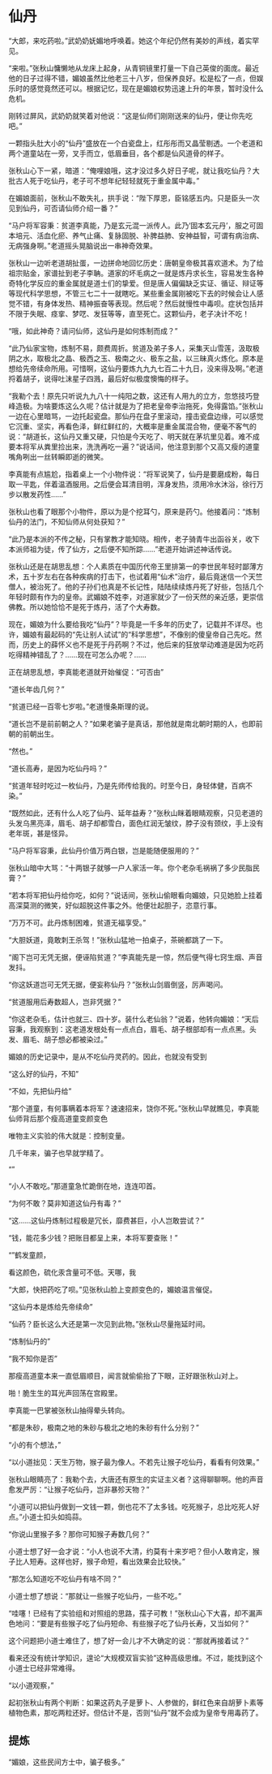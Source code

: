 # 仙丹

“大郎，来吃药啦。”武奶奶妩媚地呼唤着。她这个年纪仍然有美妙的声线，着实罕见。

“来啦。”张秋山慵懒地从龙床上起身，从青铜镜里打量一下自己英俊的面庞。最近他的日子过得不错，媚娘虽然比他老三十八岁，但保养良好。松是松了一点，但娱乐时的感觉竟然还可以。根据记忆，现在是媚娘权势迅速上升的年景，暂时没什么危机。

刚转过屏风，武奶奶就笑着对他说：“这是仙师们刚刚送来的仙丹，便让你先吃吧。”

一颗指头肚大小的“仙丹”盛放在一个白瓷盘上，红彤彤而又晶莹剔透。一个老道和两个道童站在一旁，叉手而立，低眉垂目，各个都是仙风道骨的样子。

张秋山心下一紧，暗道：“俺哩娘哦，这才没过多久好日子呢，就让我吃仙丹？大批古人死于吃仙丹，老子可不想年纪轻轻就死于重金属中毒。”

在媚娘面前，张秋山不敢失礼，拱手说：“陛下厚恩，臣铭感五内。只是臣头一次见到仙丹，可否请仙师介绍一番？”

“马户将军容秉：贫道李真能，乃是玄元混一派传人。此乃‘固本玄元丹’，服之可固本培元、活血化瘀、养气止痛、复脉固脱、补脾益肺、安神益智，可谓有病治病、无病强身啊。”老道摇头晃脑说出一串神奇效果。

张秋山一边听老道胡扯蛋，一边拼命地回忆历史：唐朝皇帝极其喜欢道术。为了给祖宗贴金，家谱扯到老子李聃。道家的坏毛病之一就是炼丹求长生，容易发生各种奇特化学反应的重金属就是道士们的挚爱。但是唐人偏偏缺乏实证、循证、辩证等等现代科学思想，不管三七二十一就瞎吃。某些重金属刚被吃下去的时候会让人感觉不错，有身体发热、精神振奋等表现。然后呢？然后就慢性中毒呗。症状包括并不限于失眠、痉挛、梦呓、发狂等等，直至死亡。这颗仙丹，老子决计不吃！

“哦，如此神奇？请问仙师，这仙丹是如何炼制而成？”

“此乃仙家宝物，炼制不易，颇费周折。贫道及弟子多人，采集天山雪莲，汲取极阴之水，取极北之晶、极西之玉、极南之火、极东之盐，以三昧真火炼化。原本是想给先帝续命所用。可惜啊，这仙丹要炼九九九七百二十九日，没来得及啊。”老道捋着胡子，说得吐沫星子四溅，最后好似极度懊悔的样子。

“我勒个去！原先只听说九九八十一纯阳之数，这还有人用九的立方，忽悠技巧登峰造极。为啥要炼这么久呢？估计就是为了把老皇帝李治拖死，免得露馅。”张秋山一边在心里暗骂，一边托起瓷盘。那仙丹在盘子里滚动，撞击瓷盘边缘，可以感觉它沉重、坚实，再看色泽，鲜红鲜红的，大概率是重金属混合物，便毫不客气的说：“胡道长，这仙丹又重又硬，只怕是今天吃了、明天就在茅坑里见着。难不成要本将军从粪里捡出来，洗洗再吃一遍？”说话间，他注意到那个又高又瘦的道童嘴角咧出一丝转瞬即逝的微笑。

李真能有点尴尬，指着桌上一个小物件说：“将军说笑了，仙丹是要磨成粉，每日取一平匙，伴着温酒服用。之后便会耳清目明，浑身发热，须用冷水沐浴，徐行万步以散发药性……”

张秋山也看了眼那个小物件，原以为是个挖耳勺，原来是药勺。他接着问：“炼制仙丹的法门，不知仙师从何处获知？”

“此乃是本派的不传之秘，只有掌教才能知晓。相传，老子骑青牛出函谷关，收下本派师祖为徒，传了仙方，之后便不知所踪……”老道开始讲述神话传说。

张秋山还是在胡思乱想：个人素质在中国历代帝王里排第一的李世民年轻时鄙薄方术，五十岁左右在各种疾病的打击下，也试着用“仙术”治疗，最后竟迷信一个天竺僧人，被治死了。他的子孙们也真是不长记性，陆陆续续炼丹死了好些，包括几个年轻时颇有作为的皇帝。武媚娘不姓李，对道家就少了一份天然的亲近感，更崇信佛教。所以她恰恰不是死于炼丹，活了个大寿数。

现在，媚娘为什么要给我吃“仙丹”？毕竟是一千多年的历史了，记载并不详尽。也许，媚娘有最起码的“先让别人试试”的“科学思想”，不像别的傻皇帝自己先吃。然而，历史上的薛怀义也不是死于丹药啊？不过，他后来的狂放举动难道是因为吃药吃得精神错乱了？……现在可怎么办呢？……

正在胡思乱想，李真能老道就开始催促：“可否由”

“道长年齿几何？”

“贫道已经一百零七岁啦。”老道慢条斯理的说。

“道长岂不是前前朝之人？”如果老骗子是真话，那他就是南北朝时期的人，也即前朝的前朝出生。

“然也。”

“道长高寿，是因为吃仙丹吗？”

“贫道年轻时吃过一枚仙丹，乃是先师传给我的。时至今日，身轻体健，百病不染。”

“既然如此，还有什么人吃了仙丹、延年益寿？”张秋山眯着眼睛观察，只见老道的头发乌黑亮泽，眉毛、胡子却都雪白，面色红润无皱纹，脖子没有颈纹，手上没有老年斑，甚是怪异。

“马户将军容秉，此仙丹价值万两白银，岂是能随便服用的？”

张秋山暗中大骂：“十两银子就够一户人家活一年。你个老杂毛祸祸了多少民脂民膏？”

“若本将军把仙丹给你吃，如何？”说话间，张秋山偷眼看向媚娘，只见她脸上挂着高深莫测的微笑，好似超脱这件事之外。他便壮起胆子，恣意行事。

“万万不可。此丹炼制困难，贫道无福享受。”

“大胆妖道，竟敢刺王杀驾！”张秋山猛地一拍桌子，茶碗都跳了一下。

“阁下岂可无凭无据，便诬陷贫道？”李真能先是一惊，然后便气得七窍生烟、声音发抖。

“你这妖道岂可无凭无据，便妄称仙丹？”张秋山剑眉倒竖，厉声喝问。

“贫道服用后寿数超人，岂非凭据？”

“你这老杂毛，估计也就三、四十岁。装什么老仙翁？”说着，他转向媚娘：“天后容秉，我观察到：这老道发根处有一点点白，眉毛、胡子根部却有一点点黑。头发、眉毛、胡子想必都被染过。”

媚娘的历史记录中，是从不吃仙丹灵药的。因此，也就没有受到

“这么好的仙丹，不知”

“不如，先把仙丹给”

“那个道童，有何事瞒着本将军？速速招来，饶你不死。”张秋山早就瞧见，李真能仙师背后那个瘦高道童变颜变色

唯物主义实验的伟大就是：控制变量。

几千年来，骗子也早就学精了。

“”

“小人不敢吃。”那道童急忙跪倒在地，连连叩首。

“为何不敢？莫非知道这仙丹有毒？”

“这……这仙丹炼制过程极是冗长，靡费甚巨，小人岂敢尝试？”

“钱，能花多少钱？把账目都呈上来，本将军要查账！”




“”鹤发童颜，



看这颜色，硫化汞含量可不低。天哪，我





“大郎，快把药吃了呗。”见张秋山脸上变颜变色的，媚娘温言催促。

“这仙丹本是炼给先帝续命”

“仙药？臣长这么大还是第一次见到此物。”张秋山尽量拖延时间。



“炼制仙丹的”

“我不知你是否”

那瘦高道童本来一直低眉顺目，闻言就偷偷抬了下眼，正好跟张秋山对上。



啪！脆生生的耳光声回荡在宫殿里。

李真能一巴掌被张秋山抽得晕头转向。

“都是朱砂，极南之地的朱砂与极北之地的朱砂有什么分别？”

“小的有个想法，”

“以小道拙见：天生万物，猴子最为像人。不若先让猴子吃仙丹，看看有何效果。”

张秋山眼睛亮了：我勒个去，大唐还有原生的实证主义者？这得聊聊啊。他的声音愈发严厉：“让猴子吃仙丹，岂非暴殄天物？”

“小道可以把仙丹做到一文钱一颗，倒也花不了太多钱。吃死猴子，总比吃死人好点。”小道士扣头如捣蒜。

“你说山里猴子多？那你可知猴子寿数几何？”

小道士想了好一会才说：“小人也说不大清，约莫有十来岁吧？但小人敢肯定，猴子比人短寿。这样也好，猴子命短，看出效果会比较快。”

“那怎么知道吃不吃仙丹有啥不同？”

小道士想了想说：“那就让一些猴子吃仙丹，一些不吃。”

“哇噻！已经有了实验组和对照组的思路，孺子可教！”张秋山心下大喜，却不漏声色地问：“要是有些猴子吃了仙丹短命、有些猴子吃了仙丹长寿，又当如何？”

这个问题把小道士难住了，想了好一会儿才不大确定的说：“那就再接着试？”

看来还没有统计学知识，遑论“大规模双盲实验”这种高级思维。不过，能找到这个小道士已经非常难得。

“以小道观察，”

起初张秋山有两个判断：如果这药丸子是萝卜、人参做的，鲜红色来自胡萝卜素等植物色素，那吃两粒还好。但估计不是，否则“仙丹”就不会成为皇帝专用毒药了。

## 提炼

“媚娘，这些民间方士中，骗子极多。”